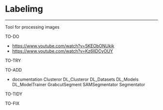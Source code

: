# Labelimg
---
Tool for processing images

TO-DO
- https://www.youtube.com/watch?v=5KEObONUkik
- https://www.youtube.com/watch?v=Kz6IlDCyOUY

TO-TRY

TO-ADD
- documentation
Clusteror
DL_Clusteror
DL_Datasets
DL_Models
DL_ModelTrainer
GrabcutSegment
SAMSegmentator
Segmentator

TO-TIDY

TO-FIX